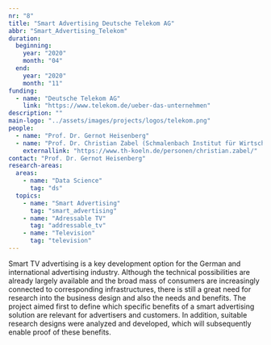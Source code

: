 ```yaml
---
nr: "8"
title: "Smart Advertising Deutsche Telekom AG"
abbr: "Smart_Advertising_Telekom"
duration:
  beginning: 
    year: "2020"
    month: "04"
  end: 
    year: "2020"
    month: "11"
funding:
  - name: "Deutsche Telekom AG"
    link: "https://www.telekom.de/ueber-das-unternehmen"
description: ""
main-logo: "../assets/images/projects/logos/telekom.png"
people: 
  - name: "Prof. Dr. Gernot Heisenberg"
  - name: "Prof. Dr. Christian Zabel (Schmalenbach Institut für Wirtschaftswissenschaften der TH Köln)"
    externallink: "https://www.th-koeln.de/personen/christian.zabel/"
contact: "Prof. Dr. Gernot Heisenberg"
research-areas:
  areas: 
    - name: "Data Science"
      tag: "ds"
  topics:
    - name: "Smart Advertising"
      tag: "smart_advertising"
    - name: "Adressable TV"
      tag: "addressable_tv"
    - name: "Television"
      tag: "television"
---
```

Smart TV advertising is a key development option for the German and international advertising industry. Although the technical possibilities are already largely available and the broad mass of consumers are increasingly connected to corresponding infrastructures, there is still a great need for research into the business design and also the needs and benefits.
The project aimed first to define which specific benefits of a smart advertising solution are relevant for advertisers and customers. In addition, suitable research designs were analyzed and developed, which will subsequently enable proof of these benefits.